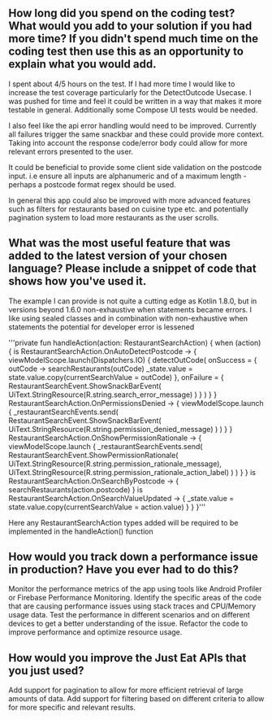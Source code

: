 ## How long did you spend on the coding test? What would you add to your solution if you had more time? If you didn't spend much time on the coding test then use this as an opportunity to explain what you would add.
I spent about 4/5 hours on the test. If I had more time I would like to increase the test coverage particularly for the DetectOutcode Usecase. I was pushed for time and feel it could be written in a way that makes it more
testable in general. Additionally some Compose UI tests would be needed.

I also feel like the api error handling would need to be improved. Currently all failures trigger the same snackbar and these could provide more context. Taking into account the response code/error body could
allow for more relevant errors presented to the user.

It could be beneficial to provide some client side validation on the postcode input. i.e ensure all inputs are alphanumeric and of a maximum length - perhaps a postcode format regex should be used. 

In general this app could also be improved with more advanced features such as filters for restaurants based on cuisine type etc. and potentially pagination system to load more restaurants as the user scrolls.

## What was the most useful feature that was added to the latest version of your chosen language? Please include a snippet of code that shows how you've used it.
The example I can provide is not quite a cutting edge as Kotlin 1.8.0, but in versions beyond 1.6.0 non-exhaustive when statements became errors. I like using sealed classes and
in combination with non-exhaustive when statements the potential for developer error is lessened

'''private fun handleAction(action: RestaurantSearchAction) {
when (action) {
is RestaurantSearchAction.OnAutoDetectPostcode -> {
viewModelScope.launch(Dispatchers.IO) {
detectOutCode(
onSuccess = { outCode ->
searchRestaurants(outCode)
_state.value = state.value.copy(currentSearchValue = outCode)
},
onFailure = {
RestaurantSearchEvent.ShowSnackBarEvent(
UiText.StringResource(R.string.search_error_message)
)
}
)
}
}
RestaurantSearchAction.OnPermissionsDenied -> {
viewModelScope.launch {
_restaurantSearchEvents.send(
RestaurantSearchEvent.ShowSnackBarEvent(
UiText.StringResource(R.string.permission_denied_message)
)
)
}
}
RestaurantSearchAction.OnShowPermissionRationale -> {
viewModelScope.launch {
_restaurantSearchEvents.send(
RestaurantSearchEvent.ShowPermissionRationale(
UiText.StringResource(R.string.permission_rationale_message),
UiText.StringResource(R.string.permission_rationale_action_label)
)
)
}
}
is RestaurantSearchAction.OnSearchByPostcode -> {
searchRestaurants(action.postcode)
}
is RestaurantSearchAction.OnSearchValueUpdated -> {
_state.value = state.value.copy(currentSearchValue = action.value)
}
}
}'''

Here any RestaurantSearchAction types added will be required to be implemented in the handleAction() function

## How would you track down a performance issue in production? Have you ever had to do this?

Monitor the performance metrics of the app using tools like Android Profiler or Firebase Performance Monitoring.
Identify the specific areas of the code that are causing performance issues using stack traces and CPU/Memory usage data.
Test the performance in different scenarios and on different devices to get a better understanding of the issue.
Refactor the code to improve performance and optimize resource usage.


## How would you improve the Just Eat APIs that you just used?

Add support for pagination to allow for more efficient retrieval of large amounts of data.
Add support for filtering based on different criteria to allow for more specific and relevant results.